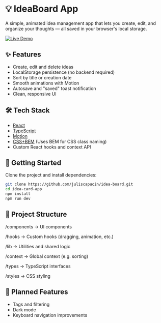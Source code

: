 # 💡 IdeaBoard App

A simple, animated idea management app that lets you create, edit, and organize your thoughts — all saved in your browser's local storage.

[![Live Demo](https://img.shields.io/badge/Live%20Demo-646CFF)](https://juliscapucin-idea-board.vercel.app/)

## ✨ Features

- Create, edit and delete ideas
- LocalStorage persistence (no backend required)
- Sort by title or creation date
- Smooth animations with Motion
- Autosave and "saved" toast notification
- Clean, responsive UI

## 🛠 Tech Stack

- [React](https://reactjs.org/)
- [TypeScript](https://www.typescriptlang.org/)
- [Motion](https://motion.dev/docs/react-quick-start)
- [CSS+BEM](https://getbem.com/) (Uses BEM for CSS class naming)
- Custom React hooks and context API

## 🚀 Getting Started

Clone the project and install dependencies:

```bash
git clone https://github.com/juliscapucin/idea-board.git
cd idea-card-app
npm install
npm run dev
```

## 📁 Project Structure

/components → UI components

/hooks → Custom hooks (dragging, animation, etc.)

/lib → Utilities and shared logic

/context → Global context (e.g. sorting)

/types → TypeScript interfaces

/styles → CSS styling

## 🔮 Planned Features

- Tags and filtering
- Dark mode
- Keyboard navigation improvements
